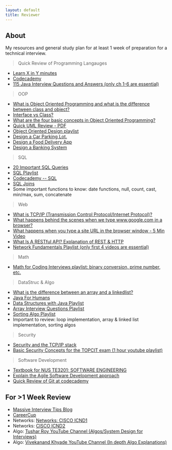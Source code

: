 ```yaml
---
layout: default
title: Reviewer
---
```


<h2>About</h2>

<p align="justify">My resources and general study plan for at least 1 week of preparation for a technical interview.</p>

> Quick Review of Programming Langauges

- [Learn X in Y minutes](https://learnxinyminutes.com)
- [Codecademy](https://www.codecademy.com/)
- [115 Java Interview Questions and Answers (only ch 1-6 are essential)](https://snowdream.github.io/115-Java-Interview-Questions-and-Answers/115-Java-Interview-Questions-and-Answers/en/index.html)

> OOP

- [What is Object Oriented Programming and what is the difference between class and object?](https://www.upwork.com/hiring/development/object-oriented-programming/)
- [Interface vs Class?](https://keydifferences.com/difference-between-interface-and-class.html)
- [What are the four basic concepts in Object Oriented Programming?](https://www.edureka.co/blog/object-oriented-programming)
- [Quick UML Review - PDF](http://www.nyu.edu/classes/jcf/g22.2440-001_sp08/slides/session7/g22_2440_001_c73.pdf)
- [Object Oriented Design playlist](https://www.youtube.com/playlist?list=PLGLfVvz_LVvS5P7khyR4xDp7T9lCk9PgE)
- [Design a Car Parking Lot.](https://www.youtube.com/watch?v=2vtT6TBnOAM)
- [Design a Food Delivery App](https://www.careercup.com/question?id=5638730112040960)
- [Design a Banking System](https://www.dreamincode.net/forums/topic/100940-banking-system-commonly-asked/)

> SQL

- [20 Important SQL Queries](https://bytescout.com/blog/20-important-sql-queries.html)
- [SQL Playlist](https://www.youtube.com/playlist?list=PLk1kxccoEnNEtwGZW-3KAcAlhI_Guwh8x)
- [Codecademy -- SQL](https://www.codecademy.com/learn/learn-sql)
- [SQL Joins](https://www.youtube.com/watch?v=KTvYHEntvn8)
- Some important functions to know: date functions, null, count, cast, min/max, sum, concatenate

> Web

- [What is TCP/IP (Transmission Control Protocol/Internet Protocol)?](https://searchnetworking.techtarget.com/definition/TCP-IP)
- [What happens behind the scenes when we type www.google.com in a browser?](https://github.com/vasanthk/how-web-works)
- [What happens when you type a site URL in the browser window - 5 Min Video](https://www.youtube.com/watch?v=5mKbcAvlH0I)
- [What Is A RESTful API? Explanation of REST & HTTP](https://www.youtube.com/watch?v=Q-BpqyOT3a8)
- [Network Fundamentals Playlist (only first 4 videos are essential)](https://www.youtube.com/playlist?list=PLIoX3-mcY80giUxyJqOCgYDJMt3LVRDNm)

> Math

- [Math for Coding Interviews playlist: binary conversion, prime number, etc.](https://www.youtube.com/playlist?list=PL2_aWCzGMAwLL-mEB4ef20f3iqWMGWa25)

> DataStruc & Algo

- [What is the difference between an array and a linkedlist?](https://techdifferences.com/difference-between-array-and-linked-list.html)
- [Java For Humans](https://medium.com/modernnerd-code/java-for-humans-table-of-contents-457306e6bc1c)
- [Data Structures with Java Playlist](https://www.youtube.com/playlist?list=PLsyeobzWxl7oRKwDi7wjrANsbhTX0IK0J)
- [Array Interview Questions Playlist](https://www.youtube.com/playlist?list=PLqM7alHXFySEQDk2MDfbwEdjd2svVJH9p)
- [Sorting Algo Playlist](https://www.youtube.com/playlist?list=PLqM7alHXFySHrGIxeBOo4-mKO4H8j2knW)
- Important to review: loop implementation, array & linked list implementation, sorting algos

> Security

- [Security and the TCP/IP stack](https://searchnetworking.techtarget.com/tip/Security-and-the-TCP-IP-stack)
- [Basic Security Concepts for the TOPCIT exam (1 hour youtube playlist)](https://www.youtube.com/playlist?list=PLwFtJ4OZ4zgx_nQGVDOKcx-yTEJVbIdwe)

> Software Development

- [Textbook for NUS TE3201: SOFTWARE ENGINEERING](https://nus-te3201.github.io/website/book-adapted/index.html)
- [Explain the Agile Software Development approach](https://en.wikipedia.org/wiki/Agile_software_development)
- [Quick Review of Git at codecademy](https://www.codecademy.com/learn/learn-git)

<h2>For >1 Week Review</h2>

- [Massive Interview Tips Blog](https://massivetechinterview.blogspot.com)
- [CareerCup](https://www.careercup.com/page)
- Networks: [Networks: CISCO ICND1](http://www.freeccnastudyguide.com/study-guides/icnd1-100-101/)
- Networks: [CISCO ICND2](http://www.freeccnastudyguide.com/study-guides/icnd2-200-101/)
- Algo: [Tushar Roy YouTube Channel (Algos/System Design for Interviews)](https://www.youtube.com/user/tusharroy2525/videos)
- Algo: [Vivekanand Khyade YouTube Channel (In depth Algo Explanations)](https://www.youtube.com/user/vivekanandkhyade/videos)
